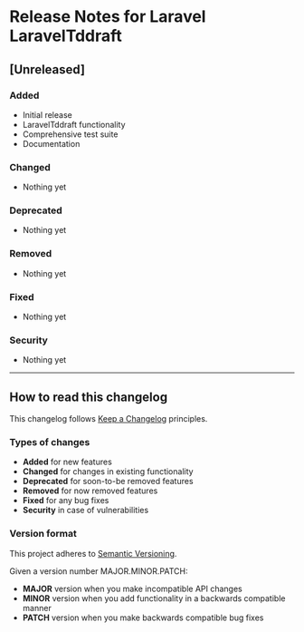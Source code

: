 # Release Notes for Laravel LaravelTddraft

## [Unreleased]

### Added
- Initial release
- LaravelTddraft functionality
- Comprehensive test suite
- Documentation

### Changed
- Nothing yet

### Deprecated
- Nothing yet

### Removed
- Nothing yet

### Fixed
- Nothing yet

### Security
- Nothing yet

---

## How to read this changelog

This changelog follows [Keep a Changelog](https://keepachangelog.com/en/1.0.0/) principles.

### Types of changes
- **Added** for new features
- **Changed** for changes in existing functionality
- **Deprecated** for soon-to-be removed features
- **Removed** for now removed features
- **Fixed** for any bug fixes
- **Security** in case of vulnerabilities

### Version format
This project adheres to [Semantic Versioning](https://semver.org/spec/v2.0.0.html).

Given a version number MAJOR.MINOR.PATCH:
- **MAJOR** version when you make incompatible API changes
- **MINOR** version when you add functionality in a backwards compatible manner
- **PATCH** version when you make backwards compatible bug fixes
